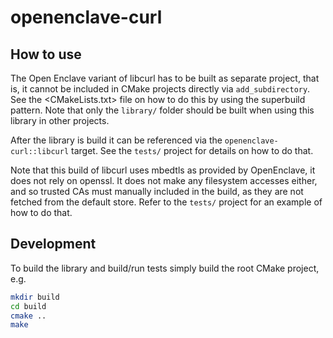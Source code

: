 # openenclave-curl

## How to use

The Open Enclave variant of libcurl has to be built as separate project, that is,
it cannot be included in CMake projects directly via `add_subdirectory`.
See the <CMakeLists.txt> file on how to do this by using the superbuild pattern.
Note that only the `library/` folder should be built when using this library in
other projects.

After the library is build it can be referenced via the `openenclave-curl::libcurl` target.
See the `tests/` project for details on how to do that.

Note that this build of libcurl uses mbedtls as provided by OpenEnclave,
it does not rely on openssl. It does not make any filesystem accesses either,
and so trusted CAs must manually included in the build, as they are not fetched
from the default store. Refer to the `tests/` project for an example of how to do that.

## Development

To build the library and build/run tests simply build the root CMake project, e.g.

```sh
mkdir build
cd build
cmake ..
make
```
